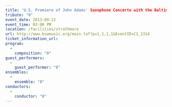 ```yaml
---
title: 'U.S. Premiere of John Adams' Saxophone Concerto with the Baltimore Symphony Orchestra'
tribute: "0"
event_date: 2013-09-22
event_time: 03:00 PM
location: /facilities/strathmore
url: http://www.bsomusic.org/main.taf?p=1,1,1,1&EventID=C1_1314
ticket_information_url: 
program: 
  -
    composition: "0"
guest_performers: 
  -
    guest_performer: "0"
ensembles: 
  -
    ensemble: "0"
conductors: 
  -
    conductor: "0"
---
```

